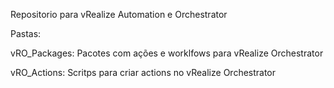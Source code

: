 Repositorio para vRealize Automation e Orchestrator

Pastas:

vRO_Packages: Pacotes com ações e worklfows para vRealize Orchestrator

vRO_Actions: Scritps para criar actions no vRealize Orchestrator
